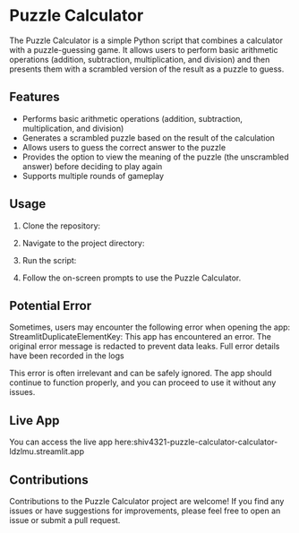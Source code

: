 

# Puzzle Calculator

The Puzzle Calculator is a simple Python script that combines a calculator with a puzzle-guessing game. It allows users to perform basic arithmetic operations (addition, subtraction, multiplication, and division) and then presents them with a scrambled version of the result as a puzzle to guess.

## Features

- Performs basic arithmetic operations (addition, subtraction, multiplication, and division)
- Generates a scrambled puzzle based on the result of the calculation
- Allows users to guess the correct answer to the puzzle
- Provides the option to view the meaning of the puzzle (the unscrambled answer) before deciding to play again
- Supports multiple rounds of gameplay

## Usage

1. Clone the repository:


2. Navigate to the project directory:


3. Run the script:


4. Follow the on-screen prompts to use the Puzzle Calculator.


## Potential Error
Sometimes, users may encounter the following error when opening the app:
StreamlitDuplicateElementKey: This app has encountered an error. The original error message is redacted to prevent data leaks. Full error details have been recorded in the logs

This error is often irrelevant and can be safely ignored. The app should continue to function properly, and you can proceed to use it without any issues.

## Live App
You can access the live app here:shiv4321-puzzle-calculator-calculator-ldzlmu.streamlit.app



## Contributions

Contributions to the Puzzle Calculator project are welcome! If you find any issues or have suggestions for improvements, please feel free to open an issue or submit a pull request.
